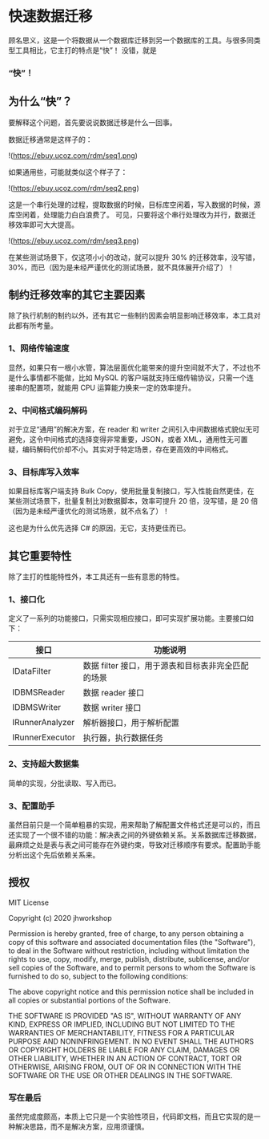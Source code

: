 # 快速数据迁移
顾名思义，这是一个将数据从一个数据库迁移到另一个数据库的工具。与很多同类型工具相比，它主打的特点是“快”！
没错，就是
### “快”！

## 为什么“快”？
要解释这个问题，首先要说说数据迁移是什么一回事。

数据迁移通常是这样子的：

!(https://ebuy.ucoz.com/rdm/seq1.png)

如果通用些，可能就类似这个样子了：

!(https://ebuy.ucoz.com/rdm/seq2.png)

这是一个串行处理的过程，提取数据的时候，目标库空闲着，写入数据的时候，源库空闲着，处理能力白白浪费了。
可见，只要将这个串行处理改为并行，数据迁移效率即可大大提高。

!(https://ebuy.ucoz.com/rdm/seq3.png)

在某些测试场景下，仅这项小小的改动，就可以提升 30% 的迁移效率，没写错，30%，而已（因为是未经严谨优化的测试场景，就不具体展开介绍了）！

## 制约迁移效率的其它主要因素
除了执行机制的制约以外，还有其它一些制约因素会明显影响迁移效率，本工具对此都有所考量。

### 1、网络传输速度
显然，如果只有一根小水管，算法层面优化能带来的提升空间就不大了，不过也不是什么事情都不能做，比如 MySQL 的客户端就支持压缩传输协议，只需一个连接串的配置项，就能用 CPU 运算能力换来一定的效率提升。

### 2、中间格式编码解码
对于立足“通用”的解决方案，在 reader 和 writer 之间引入中间数据格式貌似无可避免，这令中间格式的选择变得非常重要，JSON，或者 XML，通用性无可置疑，编码解码代价却不小。其实对于特定场景，存在更高效的中间格式。

### 3、目标库写入效率
如果目标库客户端支持 Bulk Copy，使用批量复制接口，写入性能自然更佳，在某些测试场景下，批量复制比对数据脚本，效率可提升 20 倍，没写错，是 20 倍（因为是未经严谨优化的测试场景，就不点名了）！

这也是为什么优先选择 C# 的原因，无它，支持更佳而已。

## 其它重要特性
除了主打的性能特性外，本工具还有一些有意思的特性。

### 1、接口化
定义了一系列的功能接口，只需实现相应接口，即可实现扩展功能。主要接口如下：

| 接口 | 功能说明 |
| ---- | -------- |
| IDataFilter | 数据 filter 接口，用于源表和目标表非完全匹配的场景 |
| IDBMSReader | 数据 reader 接口 |
| IDBMSWriter | 数据 writer 接口 |
| IRunnerAnalyzer | 解析器接口，用于解析配置 |
| IRunnerExecutor | 执行器，执行数据任务 |

### 2、支持超大数据集
简单的实现，分批读取、写入而已。

### 3、配置助手
虽然目前只是一个简单粗暴的实现，用来帮助了解配置文件格式还是可以的，而且还实现了一个很不错的功能：解决表之间的外键依赖关系。关系数据库迁移数据，最麻烦之处是表与表之间可能存在外键约束，导致对迁移顺序有要求。配置助手能分析出这个先后依赖关系来。

## 授权
MIT License

Copyright (c) 2020 jhworkshop

Permission is hereby granted, free of charge, to any person obtaining a copy of this software and associated documentation files (the "Software"), to deal in the Software without restriction, including without limitation the rights to use, copy, modify, merge, publish, distribute, sublicense, and/or sell copies of the Software, and to permit persons to whom the Software is furnished to do so, subject to the following conditions:

The above copyright notice and this permission notice shall be included in all copies or substantial portions of the Software.

THE SOFTWARE IS PROVIDED "AS IS", WITHOUT WARRANTY OF ANY KIND, EXPRESS OR IMPLIED, INCLUDING BUT NOT LIMITED TO THE WARRANTIES OF MERCHANTABILITY, FITNESS FOR A PARTICULAR PURPOSE AND NONINFRINGEMENT. IN NO EVENT SHALL THE AUTHORS OR COPYRIGHT HOLDERS BE LIABLE FOR ANY CLAIM, DAMAGES OR OTHER LIABILITY, WHETHER IN AN ACTION OF CONTRACT, TORT OR OTHERWISE, ARISING FROM, OUT OF OR IN CONNECTION WITH THE SOFTWARE OR THE USE OR OTHER DEALINGS IN THE SOFTWARE.

### 写在最后
虽然完成度颇高，本质上它只是一个实验性项目，代码即文档，而且它实现的是一种解决思路，而不是解决方案，应用须谨慎。
